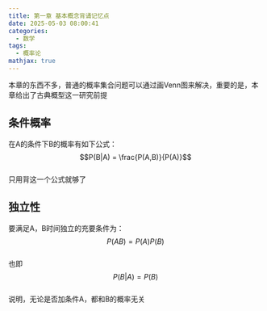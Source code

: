 ```yaml
---
title: 第一章 基本概念背诵记忆点
date: 2025-05-03 08:00:41
categories:
  - 数学
tags:
  - 概率论
mathjax: true
---
```


本章的东西不多，普通的概率集合问题可以通过画Venn图来解决，重要的是，本章给出了古典概型这一研究前提  

## 条件概率  
在A的条件下B的概率有如下公式：  
$$P(B|A) = \frac{P(A,B)}{P(A)}$$  
只用背这一个公式就够了  

## 独立性  
要满足A，B时间独立的充要条件为：  
$$P(AB) = P(A)P(B)$$  
也即$$P(B|A) = P(B)$$  
说明，无论是否加条件A，都和B的概率无关  